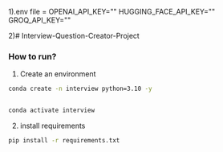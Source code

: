 1).env file = OPENAI_API_KEY=""
            HUGGING_FACE_API_KEY=""
            GROQ_API_KEY=""

2)# Interview-Question-Creator-Project

### How to run?

1. Create an environment

```bash
conda create -n interview python=3.10 -y


conda activate interview

```

2. install requirements

```bash
pip install -r requirements.txt
```
